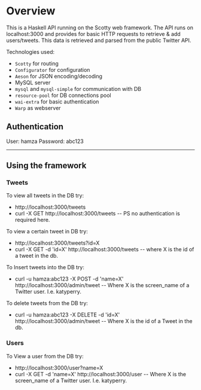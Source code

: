 # Overview

This is a Haskell API running on the Scotty web framework. The API runs on localhost:3000 and provides for basic HTTP requests to retrieve & add users/tweets. This data is retrieved and parsed from the public Twitter API.

Technologies used:

* `Scotty` for routing
* `Configurator` for configuration
* `Aeson` for JSON encoding/decoding
*  MySQL server
* `mysql` and `mysql-simple` for communication with DB
* `resource-pool` for DB connections pool
* `wai-extra` for basic authentication
* `Warp` as webserver

## Authentication
User: hamza
Password: abc123

-------------

## Using the framework

### Tweets

To view all tweets in the DB try:
- http://localhost:3000/tweets
- curl -X GET http://localhost:3000/tweets
-- PS no authentication is required here.

To view a certain tweet in DB try:
- http://localhost:3000/tweets?id=X
- curl -X GET -d 'id=X' http://localhost:3000/tweets
-- where X is the id of a tweet in the db.

To Insert tweets into the DB try:
- curl -u hamza:abc123 -X POST -d 'name=X' http://localhost:3000/admin/tweet
-- Where X is the screen_name of a Twitter user. I.e. katyperry.

To delete tweets from the DB try:
- curl -u hamza:abc123 -X DELETE -d 'id=X' http://localhost:3000/admin/tweet
-- Where X is the id of a Tweet in the db.

### Users

To View a user from the DB try:
- http://localhost:3000/user?name=X
- curl -X GET -d 'name=X' http://localhost:3000/user 
-- Where X is the screen_name of a Twitter user. I.e. katyperry.

